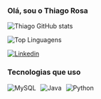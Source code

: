 ### Olá, sou o Thiago Rosa ###


![Thiago GitHub stats](https://github-readme-stats.vercel.app/api?username=ThiagoRosa21&show_icons=true&theme=dark)

![Top Linguagens](https://github-readme-stats.vercel.app/api/top-langs/?username=ThiagoRosa21&layout=compact)

[![Linkedin](https://img.shields.io/badge/LinkedIn-0077B5?style=for-the-badge&logo=linkedin&logoColor=dark)](https://www.linkedin.com/in/thiago-rosa-b53b1526b/)


### Tecnologias que uso ###

<div style="display: flex; gap: 10px;">
    <img src="https://img.shields.io/badge/MySQL-00000F?style=for-the-badge&logo=mysql&logoColor=white" alt="MySQL">
    <img src="https://img.shields.io/badge/Java-ED8B00?style=for-the-badge&logo=openjdk&logoColor=white" alt="Java">
    <img src="https://img.shields.io/badge/Python-14354C?style=for-the-badge&logo=python&logoColor=white" alt="Python">
</div>

